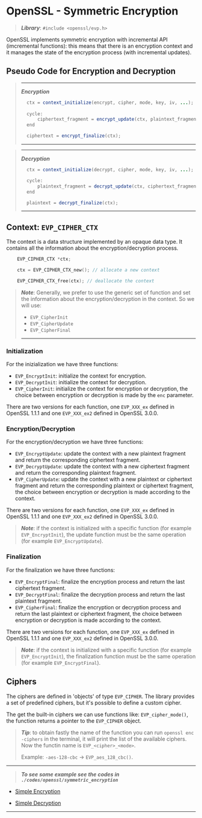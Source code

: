 # OpenSSL - Symmetric Encryption

> ***Library***: `#include <openssl/evp.h>`

OpenSSL implements symmetric encryption with incremental API (imcremental functions): this means that there is an encryption context and it manages the state of the encryption process (with incremental updates).

## Pseudo Code for Encryption and Decryption

> ---
> ***Encryption***
> ```java
>   ctx = context_initialize(encrypt, cipher, mode, key, iv, ...);
>   
>   cycle:
>       ciphertext_fragment = encrypt_update(ctx, plaintext_fragment);
>   end
>
>   ciphertext = encrypt_finalize(ctx);
> ```
> ---

> ---
> ***Decryption***
> ```java
>   ctx = context_initialize(decrypt, cipher, mode, key, iv, ...);
>
>   cycle:
>       plaintext_fragment = decrypt_update(ctx, ciphertext_fragment);
>   end
>
>   plaintext = decrypt_finalize(ctx);
> ```
> ---

## Context: `EVP_CIPHER_CTX`

The context is a data structure implemented by an opaque data type. It contains all the information about the encryption/decryption process.

```c
    EVP_CIPHER_CTX *ctx;

    ctx = EVP_CIPHER_CTX_new(); // allocate a new context

    EVP_CIPHER_CTX_free(ctx); // deallocate the context
```

> ***Note***: Generally, we prefer to use the generic set of function and set the information about the encryption/decryption in the context. So we will use:
> - `EVP_CipherInit`
> - `EVP_CipherUpdate`
> - `EVP_CipherFinal`
> ---

### Initialization

For the inizialization we have three functions:

- `EVP_EncryptInit`: initialize the context for encryption.
- `EVP_DecryptInit`: initialize the context for decryption.
- `EVP_CipherInit`: initialize the context for encryption or decryption, the choice between encryption or decryption is made by the `enc` parameter.

There are two versions for each function, one `EVP_XXX_ex` defined in OpenSSL 1.1.1 and one `EVP_XXX_ex2` defined in OpenSSL 3.0.0.

### Encryption/Decryption

For the encryption/decryption we have three functions:

- `EVP_EncryptUpdate`: update the context with a new plaintext fragment and return the corresponding ciphertext fragment.
- `EVP_DecryptUpdate`: update the context with a new ciphertext fragment and return the corresponding plaintext fragment.
- `EVP_CipherUpdate`: update the context with a new plaintext or ciphertext fragment and return the corresponding plaintext or ciphertext fragment, the choice between encryption or decryption is made according to the context.

There are two versions for each function, one `EVP_XXX_ex` defined in OpenSSL 1.1.1 and one `EVP_XXX_ex2` defined in OpenSSL 3.0.0.

> ***Note***: if the context is initialized with a specific function (for example `EVP_EncryptInit`), the update function must be the same operation (for example `EVP_EncryptUpdate`).

### Finalization

For the finalization we have three functions:

- `EVP_EncryptFinal`: finalize the encryption process and return the last ciphertext fragment.
- `EVP_DecryptFinal`: finalize the decryption process and return the last plaintext fragment.
- `EVP_CipherFinal`: finalize the encryption or decryption process and return the last plaintext or ciphertext fragment, the choice between encryption or decryption is made according to the context.

There are two versions for each function, one `EVP_XXX_ex` defined in OpenSSL 1.1.1 and one `EVP_XXX_ex2` defined in OpenSSL 3.0.0.

> ***Note***: if the context is initialized with a specific function (for example `EVP_EncryptInit`), the finalization function must be the same operation (for example `EVP_EncryptFinal`).

## Ciphers

The ciphers are defined in 'objects' of type `EVP_CIPHER`. The library provides a set of predefined ciphers, but it's possible to define a custom cipher.

The get the built-in ciphers we can use functions like: `EVP_cipher_mode()`, the function returns a pointer to the `EVP_CIPHER` object.

> ***Tip***: to obtain fastly the name of the function you can run `openssl enc -ciphers` in the terminal, it will print the list of the available ciphers. Now the functin name is `EVP_<cipher>_<mode>`.
>
> Example: `-aes-128-cbc` -> `EVP_aes_128_cbc()`.

---
> ***To see some example see the codes in `./codes/openssl/symmetric_encryption`***

- [Simple Encryption](../../codes/openssl/symmetric_encryption/encryption_1.c)

- [Simple Decryption](../../codes/openssl/symmetric_encryption/decryption_1.c)

---
